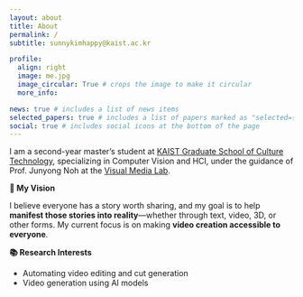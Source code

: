 ```yaml
---
layout: about
title: About
permalink: /
subtitle: sunnykimhappy@kaist.ac.kr

profile:
  align: right
  image: me.jpg
  image_circular: True # crops the image to make it circular
  more_info: 

news: true # includes a list of news items
selected_papers: true # includes a list of papers marked as "selected={true}"
social: true # includes social icons at the bottom of the page
---
```


I am a second-year master’s student at [KAIST Graduate School of Culture Technology](https://ct.kaist.ac.kr/), specializing in Computer Vision and HCI, under the guidance of Prof. Junyong Noh at the [Visual Media Lab](https://vml.kaist.ac.kr/).

**🌟 My Vision**

I believe everyone has a story worth sharing, and my goal is to help **manifest those stories into reality**—whether through text, video, 3D, or other forms. My current focus is on making **video creation accessible to everyone**.

**📚 Research Interests**
- Automating video editing and cut generation
- Video generation using AI models
